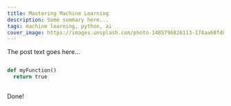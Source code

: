 ```yaml
---
title: Mastering Machine Learning
description: Some summary here...
tags: machine learning, python, ai
cover_image: https://images.unsplash.com/photo-1485796826113-174aa68fd81b?ixlib=rb-1.2.1&q=80&fm=jpg&crop=entropy&cs=tinysrgb&dl=h-heyerlein-ndja2LJ4IcM-unsplash.jpg
---
```


The post text goes here...

```python

def myFunction()
  return true
  
```

Done!
